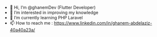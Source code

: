 - 👋 Hi, I’m @ghanemDev (Flutter Developer)
- 👀 I’m interested in improving my knowledge
- 🌱 I’m currently learning PHP Laravel
- 📫 How to reach me : https://www.linkedin.com/in/ghanem-abdelaziz-40a40a23a/

<!---
ghanemDev/ghanemDev is a ✨ special ✨ repository because its `README.md` (this file) appears on your GitHub profile.
You can click the Preview link to take a look at your changes.
--->
